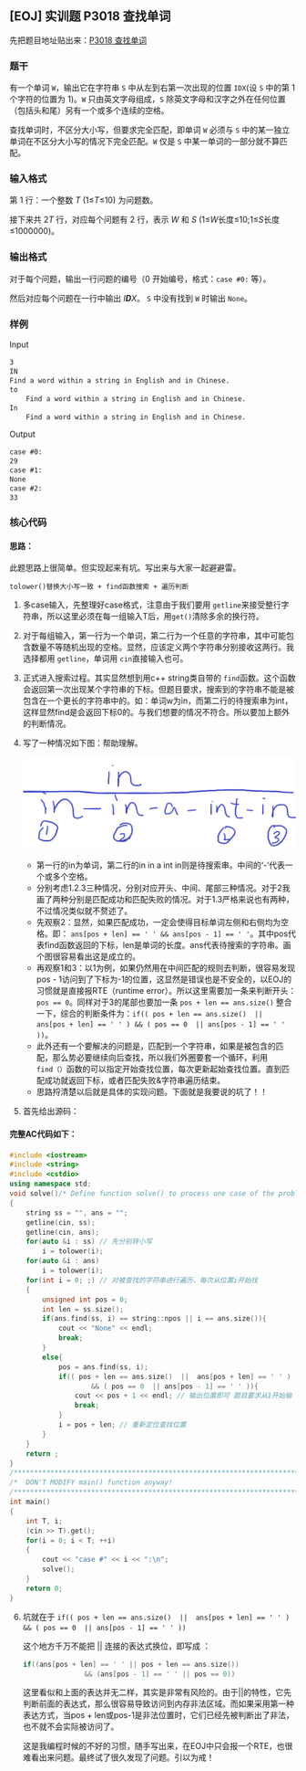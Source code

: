 ## [EOJ] 实训题 P3018 查找单词

先把题目地址贴出来：[P3018 查找单词](https://acm.ecnu.edu.cn/problem/3018/)


### 题干

有一个单词 `W`，输出它在字符串 `S` 中从左到右第一次出现的位置 `IDX`(设 `S` 中的第 1 个字符的位置为 1)。`W` 只由英文字母组成，`S` 除英文字母和汉字之外在任何位置（包括头和尾）另有一个或多个连续的空格。

查找单词时，不区分大小写，但要求完全匹配，即单词 `W` 必须与 `S` 中的某一独立单词在不区分大小写的情况下完全匹配。`W` 仅是 `S` 中某一单词的一部分就不算匹配。

### 输入格式

第 1 行：一个整数 *T* (1≤*T*≤10) 为问题数。

接下来共 2*T* 行，对应每个问题有 2 行，表示 *W* 和 *S* (1≤*W*长度≤10;1≤*S*长度≤1000000)。

### 输出格式

对于每个问题，输出一行问题的编号（0 开始编号，格式：`case #0:` 等）。

然后对应每个问题在一行中输出 *I**D**X*。
		 `S` 中没有找到 `W` 时输出 `None`。

### 样例

Input

```
3
IN
Find a word within a string in English and in Chinese.
to
    Find a word within a string in English and in Chinese.
In
    Find a word within a string in English and in Chinese.
```

Output

```
case #0:
29
case #1:
None
case #2:
33
```




### 核心代码

#### 思路：

此题思路上很简单。但实现起来有坑。写出来与大家一起避避雷。

`tolower()替换大小写一致 + find函数搜索 + 遍历判断 `

1. 多case输入，先整理好case格式，注意由于我们要用 `getline`来接受整行字符串，所以这里必须在每一组输入T后，用`get()`清除多余的换行符。

2. 对于每组输入，第一行为一个单词，第二行为一个任意的字符串，其中可能包含数量不等随机出现的空格。显然，应该定义两个字符串分别接收这两行。我选择都用 `getline`，单词用 `cin`直接输入也可。

3. 正式进入搜索过程。其实显然想到用c++ string类自带的 `find`函数。这个函数会返回第一次出现某个字符串的下标。但题目要求，搜索到的字符串不能是被包含在一个更长的字符串中的。如：单词w为in，而第二行的待搜索串为int，这样显然find是会返回下标0的。与我们想要的情况不符合。所以要加上额外的判断情况。

4. 写了一种情况如下图：帮助理解。

   ![photo](photo.png)

   

   - 第一行的in为单词，第二行的in in a int in则是待搜索串。中间的‘-’代表一个或多个空格。
   - 分别考虑1.2.3三种情况，分别对应开头、中间、尾部三种情况。对于2我画了两种分别是匹配成功和匹配失败的情况。对于1.3严格来说也有两种，不过情况类似就不赘述了。
   - 先观察2：显然，如果匹配成功，一定会使得目标单词左侧和右侧均为空格。即： `ans[pos + len] == ' ' && ans[pos - 1] == ' '`。其中pos代表find函数返回的下标，len是单词的长度。ans代表待搜索的字符串。画个图很容易看出这是成立的。
   - 再观察1和3：以1为例，如果仍然用在中间匹配的规则去判断，很容易发现pos - 1访问到了下标为-1的位置，这显然是错误也是不安全的，以EOJ的习惯就是直接报RTE（runtime error）。所以这里需要加一条来判断开头： `pos == 0`。同样对于3的尾部也要加一条 `pos + len == ans.size()` 整合一下，综合的判断条件为：`if(( pos + len == ans.size()  ||  ans[pos + len] == ' ' ) && ( pos == 0  || ans[pos - 1] == ' ' ))`。
   - 此外还有一个要解决的问题是，匹配到一个字符串，如果是被包含的匹配，那么势必要继续向后查找，所以我们外圈要套一个循环，利用`find（）`函数的可以指定开始查找位置，每次更新起始查找位置。直到匹配成功就返回下标，或者匹配失败&字符串遍历结束。
   - 思路捋清楚以后就是具体的实现问题。下面就是我要说的坑了！！

5. 首先给出源码：

#### 完整AC代码如下：

```cpp
#include <iostream>
#include <string>
#include <cstdio>
using namespace std;
void solve()/* Define function solve() to process one case of the problem    */
{
    string ss = "", ans = "";
    getline(cin, ss);
    getline(cin, ans);
    for(auto &i : ss) // 先分别转小写
        i = tolower(i);
    for(auto &i : ans)
        i = tolower(i);
    for(int i = 0; ;) // 对被查找的字符串进行遍历，每次从位置i开始找
    {
        unsigned int pos = 0;
        int len = ss.size();
        if(ans.find(ss, i) == string::npos || i == ans.size()){
            cout << "None" << endl;
            break;
        }
        else{
            pos = ans.find(ss, i);
            if(( pos + len == ans.size()  ||  ans[pos + len] == ' ' )
                    && ( pos == 0  || ans[pos - 1] == ' ' )){
                cout << pos + 1 << endl; // 输出位置即可 题目要求从1开始输
                break;
            }
            i = pos + len; // 重新定位查找位置
        }
    }
    return ;
}
/******************************************************************************/
/*  DON'T MODIFY main() function anyway!                                      */
/******************************************************************************/
int main()
{
    int T, i;
    (cin >> T).get();
    for(i = 0; i < T; ++i)
    {
        cout << "case #" << i << ":\n";
        solve();
    }
    return 0;
}


```

6. 坑就在于 `if(( pos + len == ans.size()  ||  ans[pos + len] == ' ' )
                       && ( pos == 0  || ans[pos - 1] == ' ' ))` 

   这个地方千万不能把 || 连接的表达式换位，即写成 ：

   ```cpp
   if((ans[pos + len] == ' ' || pos + len == ans.size()) 
                  && (ans[pos - 1] == ' ' || pos == 0)) 
   ```

   这里看似和上面的表达并无二样，其实是非常有风险的。由于||的特性，它先判断前面的表达式，那么很容易导致访问到内存非法区域。而如果采用第一种表达方式，当pos + len或pos-1是非法位置时，它们已经先被判断出了非法，也不就不会实际被访问了。

   这是我编程时候的不好的习惯，随手写出来，在EOJ中只会报一个RTE，也很难看出来问题。最终试了很久发现了问题。引以为戒！
